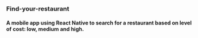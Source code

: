 ### Find-your-restaurant
#### A mobile app using React Native to search for a restaurant based on level of cost: low, medium and high. 

